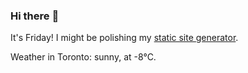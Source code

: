 ### Hi there :wave:

It's Friday! I might be polishing my [static site generator](https://github.com/bewuethr/pandoc-bash-blog).

Weather in Toronto: sunny, at -8°C.
